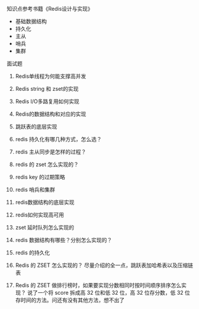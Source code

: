 知识点参考书籍《Redis设计与实现》

- 基础数据结构
- 持久化
- 主从
- 哨兵
- 集群



面试题

1. Redis单线程为何能支撑高并发

2. Redis string 和 zset的实现

3. Redis I/O多路复用如何实现

4. Redis的数据结构和对应的实现

5. 跳跃表的底层实现

6. redis 持久化有哪几种方式，怎么选？

7. redis 主从同步是怎样的过程？

8. redis 的 zset 怎么实现的？

9. redis key 的过期策略

10. redis 哨兵和集群

11. redis数据结构的底层实现

12. redis如何实现高可用

13. zset 延时队列怎么实现的

14. redis 数据结构有哪些？分别怎么实现的？

15. redis 的持久化

16. Redis 的 ZSET 怎么实现的？ 尽量介绍的全一点，跳跃表加哈希表以及压缩链表

17. Redis 的 ZSET 做排行榜时，如果要实现分数相同时按时间顺序排序怎么实现？ 说了一个将 score 拆成高 32 位和低 32 位，高 32 位存分数，低 32 位存时间的方法。问还有没有其他方法，想不出了

    